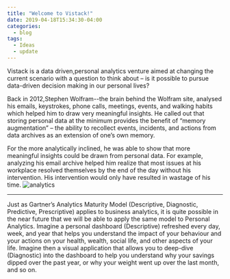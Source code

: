 ```yaml
---
title: "Welcome to Vistack!"
date: 2019-04-18T15:34:30-04:00
categories:
  - blog
tags:
  - Ideas
  - update
---
```



<!--You'll find this post in your `_posts` directory. Go ahead and edit it and re-build the site to see your changes. You can rebuild the site in many different ways, but the most common way is to run `jekyll serve`, which launches a web server and auto-regenerates your site when a file is updated.
To add new posts, simply add a file in the `_posts` directory that follows the convention `YYYY-MM-DD-name-of-post.ext` and includes the necessary front matter. Take a look at the source for this post to get an idea about how it works.-->

Vistack is a data driven,personal analytics venture aimed at changing the current scenario with a question to think about – is it possible to pursue data-driven decision making in our personal lives?


Back in 2012,Stephen Wolfram--the brain behind the Wolfram site, analysed his emails, keystrokes, phone calls, meetings, events, and walking habits which helped him to draw very meaningful insights. He called out that storing personal data at the minimum provides the benefit of “memory augmentation” – the ability to recollect events, incidents, and actions from data archives as an extension of one’s own memory.

For the more analytically inclined, he was able to show that more meaningful insights could be drawn from personal data. For example, analyzing his email archive helped him realize that most issues at his workplace resolved themselves by the end of the day without his intervention. His intervention would only have resulted in wastage of his time. 
![analytics](https://images.pexels.com/photos/106344/pexels-photo-106344.jpeg?auto=compress&cs=tinysrgb&dpr=1&w=500)

--------------------


Just as Gartner’s Analytics Maturity Model (Descriptive, Diagnostic, Predictive, Prescriptive) applies to business analytics, it is quite possible in the near future that we will be able to apply the same model to Personal Analytics. Imagine a personal dashboard (Descriptive) refreshed every day, week, and year that helps you understand the impact of your behaviour and your actions on your health, wealth, social life, and other aspects of your life. Imagine then a visual application that allows you to deep-dive (Diagnostic) into the dashboard to help you understand why your savings dipped over the past year, or why your weight went up over the last month, and so on.



